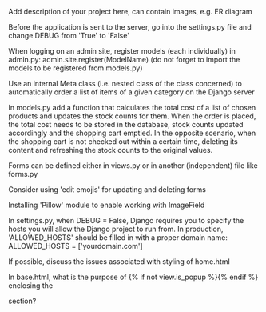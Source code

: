 Add description of your project here, can contain images, e.g. ER diagram

Before the application is sent to the server, go into the settings.py file and change DEBUG from 'True' to 'False'

When logging on an admin site, register models (each individually) in admin.py:
admin.site.register(ModelName)
(do not forget to import the models to be registered from models.py)

Use an internal Meta class (i.e. nested class of the class concerned) to automatically order a list of items of a given 
category on the Django server

In models.py add a function that calculates the total cost of a list of chosen products
and updates the stock counts for them. When the order is placed, the total cost needs
to be stored in the database, stock counts updated accordingly and the shopping cart emptied. 
In the opposite scenario, when the shopping cart is not checked out within a certain time, 
deleting its content and refreshing the stock counts to the original values.

Forms can be defined either in views.py or in another (independent) file like forms.py

Consider using 'edit emojis' for updating and deleting forms

Installing 'Pillow' module to enable working with ImageField

In settings.py, when DEBUG = False, Django requires you to specify the hosts you will allow
the Django project to run from.
In production, 'ALLOWED_HOSTS' should be filled in with a proper domain name:
ALLOWED_HOSTS = ['yourdomain.com']

If possible, discuss the issues associated with styling of home.html

In base.html, what is the purpose of {% if not view.is_popup %}{% endif %} enclosing the <nav> section?

